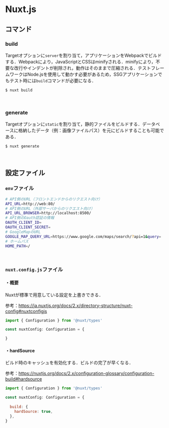 # Nuxt.js

## コマンド

### build

Targetオプションに```server```を割り当て，アプリケーションをWebpackでビルドする．Webpackにより，JavaScriptとCSSはminifyされる．minifyにより，不要な改行やインデントが削除され，動作はそのままで圧縮される．テストフレームワークはNode.jsを使用して動かす必要があるため，SSGアプリケーションでもテスト時には```build```コマンドが必要になる．

```shell
$ nuxt build
```

<br>

### generate

Targetオプションに```static```を割り当て，静的ファイルをビルドする．データベースに格納したデータ（例：画像ファイルパス）を元にビルドすることも可能である．

```shell
$ nuxt generate
```

<br>

## 設定ファイル

### ```env```ファイル

```sh
# API側のURL（フロントエンドからのリクエスト向け）
API_URL=http://web:80/
# API側のURL（外部サーバからのリクエスト向け）
API_URL_BROWSER=http://localhost:8500/
# API側のOauth認証の情報
OAUTH_CLIENT_ID=
OAUTH_CLIENT_SECRET=
# GoogleMapのURL
GOOGLE_MAP_QUERY_URL=https://www.google.com/maps/search/?api=1&query=
# ホームパス
HOME_PATH=/
```

<br>

### ```nuxt.config.js```ファイル

#### ・概要

Nuxtが標準で用意している設定を上書きできる．

参考：https://ja.nuxtjs.org/docs/2.x/directory-structure/nuxt-config#nuxtconfigjs

```javascript
import { Configuration } from '@nuxt/types'

const nuxtConfig: Configuration = {

}
```

#### ・hardSource

ビルド時のキャッシュを有効化する．ビルドの完了が早くなる．

参考：https://nuxtjs.org/docs/2.x/configuration-glossary/configuration-build#hardsource

```javascript
import { Configuration } from '@nuxt/types'

const nuxtConfig: Configuration = {
    
  build: {
    hardSource: true,
  },
}
```

